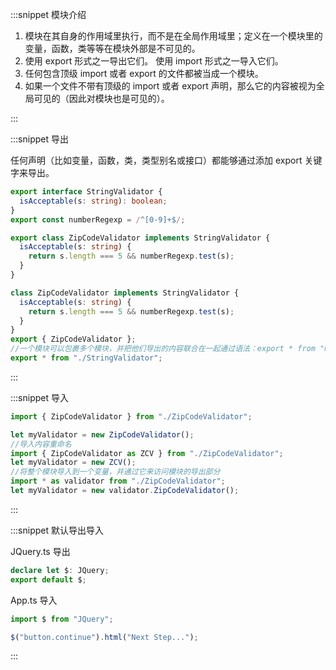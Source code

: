 :::snippet 模块介绍

1. 模块在其自身的作用域里执行，而不是在全局作用域里；定义在一个模块里的变量，函数，类等等在模块外部是不可见的。
2. 使用 export 形式之一导出它们。 使用 import 形式之一导入它们。
3. 任何包含顶级 import 或者 export 的文件都被当成一个模块。
4. 如果一个文件不带有顶级的 import 或者 export 声明，那么它的内容被视为全局可见的（因此对模块也是可见的）。

:::

:::snippet 导出

任何声明（比如变量，函数，类，类型别名或接口）都能够通过添加 export 关键字来导出。

```typescript
export interface StringValidator {
  isAcceptable(s: string): boolean;
}
export const numberRegexp = /^[0-9]+$/;

export class ZipCodeValidator implements StringValidator {
  isAcceptable(s: string) {
    return s.length === 5 && numberRegexp.test(s);
  }
}

class ZipCodeValidator implements StringValidator {
  isAcceptable(s: string) {
    return s.length === 5 && numberRegexp.test(s);
  }
}
export { ZipCodeValidator };
//一个模块可以包裹多个模块，并把他们导出的内容联合在一起通过语法：export * from "module"。
export * from "./StringValidator";
```

:::

:::snippet 导入

```typescript
import { ZipCodeValidator } from "./ZipCodeValidator";

let myValidator = new ZipCodeValidator();
//导入内容重命名
import { ZipCodeValidator as ZCV } from "./ZipCodeValidator";
let myValidator = new ZCV();
//将整个模块导入到一个变量，并通过它来访问模块的导出部分
import * as validator from "./ZipCodeValidator";
let myValidator = new validator.ZipCodeValidator();
```

:::

:::snippet 默认导出导入

JQuery.ts 导出

```typescript
declare let $: JQuery;
export default $;
```

App.ts 导入

```typescript
import $ from "JQuery";

$("button.continue").html("Next Step...");
```

:::
